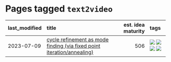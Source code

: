 # Pages tagged `text2video`

|last_modified|title|est. idea maturity|tags
|:---|:---|---:|:---|
|2023-07-09|[cycle refinement as mode finding (via fixed point iteration/annealing)](../cycle_refinement_as_modefinding.md)|506|[![](https://img.shields.io/badge/tag-experimentation-c4fb38)](../tags/experimentation.md) [![](https://img.shields.io/badge/tag-publication-da6994)](../tags/publication.md) [![](https://img.shields.io/badge/tag-text2image-5e378d)](../tags/text2image.md) [![](https://img.shields.io/badge/tag-text2video-394ee4)](../tags/text2video.md)|